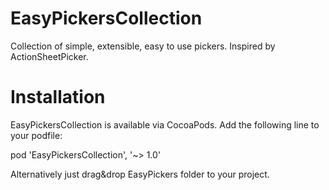 # EasyPickersCollection
Collection of simple, extensible, easy to use pickers. Inspired by ActionSheetPicker.

# Installation
EasyPickersCollection is available via CocoaPods. Add the following line to your podfile:

  pod 'EasyPickersCollection', '~> 1.0'

Alternatively just drag&drop EasyPickers folder to your project.
